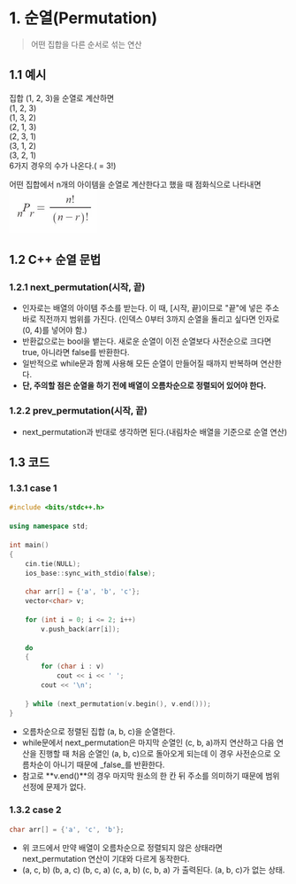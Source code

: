 # 1. 순열(Permutation)   
> 어떤 집합을 다른 순서로 섞는 연산   
   
## 1.1 예시   
집합 (1, 2, 3)을 순열로 계산하면   
(1, 2, 3)   
(1, 3, 2)   
(2, 1, 3)   
(2, 3, 1)   
(3, 1, 2)   
(3, 2, 1)   
6가지 경우의 수가 나온다.( = 3!)   

어떤 집합에서 n개의 아이템을 순열로 계산한다고 했을 때 점화식으로 나타내면   
<img src="/Images/순열점화식.png" alt="순열점화식"></img><br/>

## 1.2 C++ 순열 문법
### 1.2.1 next_permutation(시작, 끝)
- 인자로는 배열의 아이템 주소를 받는다. 이 때, [시작, 끝)이므로 "끝"에 넣은 주소 바로 직전까지 범위를 가진다. (인덱스 0부터 3까지 순열을 돌리고 싶다면 인자로 (0, 4)를 넣어야 함.)   
- 반환값으로는 bool을 뱉는다. 새로운 순열이 이전 순열보다 사전순으로 크다면 true, 아니라면 false를 반환한다.   
- 일반적으로 while문과 함께 사용해 모든 순열이 만들어질 때까지 반복하며 연산한다.
- **단, 주의할 점은 순열을 하기 전에 배열이 오름차순으로 정렬되어 있어야 한다.**

### 1.2.2 prev_permutation(시작, 끝)
- next_permutation과 반대로 생각하면 된다.(내림차순 배열을 기준으로 순열 연산)

## 1.3 코드
### 1.3.1 case 1
```c++
#include <bits/stdc++.h>

using namespace std;

int main()
{
    cin.tie(NULL);
    ios_base::sync_with_stdio(false);

    char arr[] = {'a', 'b', 'c'};
    vector<char> v;

    for (int i = 0; i <= 2; i++)
        v.push_back(arr[i]);

    do
    {
        for (char i : v)
            cout << i << ' ';
        cout << '\n';
        
    } while (next_permutation(v.begin(), v.end()));
}
```
- 오름차순으로 정렬된 집합 (a, b, c)을 순열한다.   
- while문에서 next_permutation은 마지막 순열인 (c, b, a)까지 연산하고 다음 연산을 진행할 때 처음 순열인 (a, b, c)으로 돌아오게 되는데 이 경우 사전순으로 오름차순이 아니기 때문에 _false_를 반환한다.
- 참고로 **v.end()**의 경우 마지막 원소의 한 칸 뒤 주소를 의미하기 때문에 범위 선정에 문제가 없다.

### 1.3.2 case 2
```c++
char arr[] = {'a', 'c', 'b'};
```
- 위 코드에서 만약 배열이 오름차순으로 정렬되지 않은 상태라면 next_permutation 연산이 기대와 다르게 동작한다.
- (a, c, b) (b, a, c) (b, c, a) (c, a, b) (c, b, a) 가 출력된다. (a, b, c)가 없는 상태.
